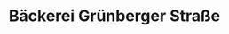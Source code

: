---
title: "Bäckerei Grünberger Straße"
url: /giessen/baeckerei-gruenberger-strasse/
shop: Bäckerei
---